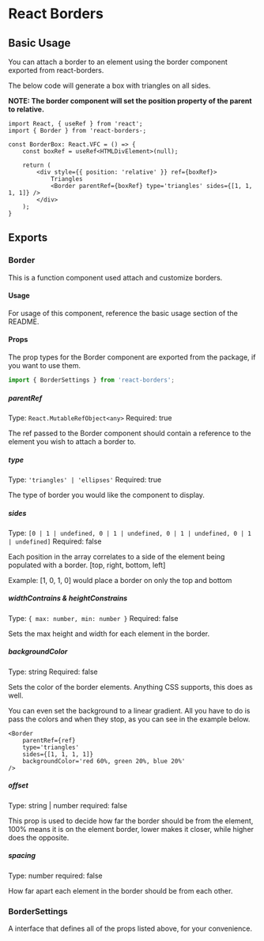 # React Borders

## Basic Usage

You can attach a border to an element using the border component exported from react-borders.

The below code will generate a box with triangles on all sides.

**NOTE: The border component will set the position property of the parent to relative.**

```tsx
import React, { useRef } from 'react';
import { Border } from 'react-borders-;

const BorderBox: React.VFC = () => {
	const boxRef = useRef<HTMLDivElement>(null);

	return (
		<div style={{ position: 'relative' }} ref={boxRef}>
			Triangles
			<Border parentRef={boxRef} type='triangles' sides={[1, 1, 1, 1]} />
		</div>
	);
}
```

## Exports

### Border

This is a function component used attach and customize borders.

#### Usage

For usage of this component, reference the basic usage section of the README.

#### Props

The prop types for the Border component are exported from the package, if you want to use them.

```ts
import { BorderSettings } from 'react-borders';
```

##### parentRef

Type: `React.MutableRefObject<any>`
Required: true

The ref passed to the Border component should contain a reference to the element you wish to attach a border to.

##### type

Type: `'triangles' | 'ellipses'`
Required: true

The type of border you would like the component to display.

##### sides

Type: `[0 | 1 | undefined, 0 | 1 | undefined, 0 | 1 | undefined, 0 | 1 | undefined]`
Required: false

Each position in the array correlates to a side of the element being populated with a border.
[top, right, bottom, left]

Example: [1, 0, 1, 0] would place a border on only the top and bottom

##### widthContrains & heightConstrains

Type: `{ max: number, min: number }`
Required: false

Sets the max height and width for each element in the border.

##### backgroundColor

Type: string
Required: false

Sets the color of the border elements. Anything CSS supports, this does as well.

You can even set the background to a linear gradient. All you have to do is pass the colors and when they stop, as you can see in the example below.

```tsx
<Border
	parentRef={ref}
	type='triangles'
	sides={[1, 1, 1, 1]}
	backgroundColor='red 60%, green 20%, blue 20%'
/>
```

##### offset

Type: string | number
required: false

This prop is used to decide how far the border should be from the element, 100% means it is on the element border, lower makes it closer, while higher does the opposite.

##### spacing

Type: number
required: false

How far apart each element in the border should be from each other.

### BorderSettings

A interface that defines all of the props listed above, for your convenience.

